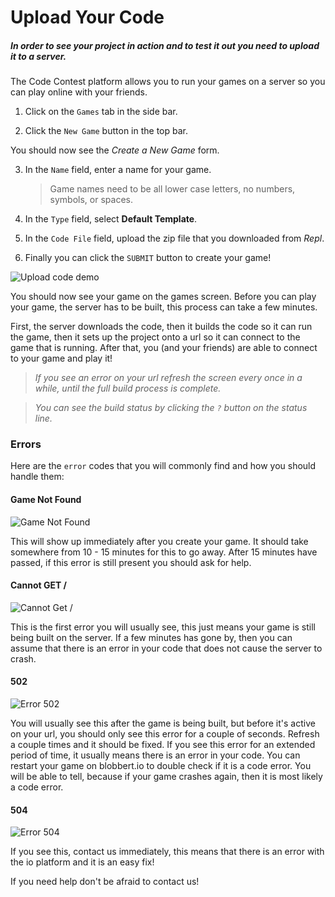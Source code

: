# Upload Your Code

##### In order to see your project in action and to test it out you need to upload it to a server.

The Code Contest platform allows you to run your games on a server so you can play online with your friends.

1. Click on the `Games` tab in the side bar.

2. Click the `New Game` button in the top bar.

You should now see the _Create a New Game_ form.

3. In the `Name` field, enter a name for your game.
    > Game names need to be all lower case letters, no numbers, symbols, or spaces.

4. In the `Type` field, select **Default Template**.

5. In the `Code File` field, upload the zip file that you downloaded from _Repl_.

6. Finally you can click the `SUBMIT` button to create your game!

![Upload code demo](/images/upload)

You should now see your game on the games screen. Before you can play your game, the server has to be built, this process can take a few minutes.

First, the server downloads the code, then it builds the code so it can run the game, then it sets up the project onto a url so it can connect to the game that is running. After that, you (and your friends) are able to connect to your game and play it!

> _If you see an error on your url refresh the screen every once in a while, until the full build process is complete._

> _You can see the build status by clicking the `?` button on the status line._


### Errors

Here are the `error` codes that you will commonly find and how you should handle them:

#### Game Not Found
![Game Not Found](/images/building)

This will show up immediately after you create your game. It should take somewhere from 10 - 15 minutes for this to go away. After 15 minutes have passed, if this error is still present you should ask for help.

#### Cannot GET /

![Cannot Get /](/images/cannotGet)

This is the first error you will usually see, this just means your game is still being built on the server. If a few minutes has gone by, then you can assume that there is an error in your code that does not cause the server to crash.

#### 502
![Error 502](/images/error1)

You will usually see this after the game is being built, but before it's active on your url, you should only see this error for a couple of seconds. Refresh a couple times and it should be fixed. If you see this error for an extended period of time, it usually means there is an error in your code. You can restart your game on blobbert.io to double check if it is a code error. You will be able to tell, because if your game crashes again, then it is most likely a code error.

#### 504
![Error 504](/images/error2)

If you see this, contact us immediately, this means that there is an error with the io platform and it is an easy fix!

If you need help don't be afraid to contact us!
